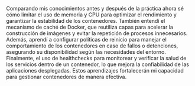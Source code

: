 Comparando mis conocimientos antes y después de la práctica ahora sé cómo limitar el uso de memoria y CPU para optimizar el rendimiento y garantizar la estabilidad de los contenedores. También entendí el mecanismo de caché de Docker, que reutiliza capas para acelerar la construcción de imágenes y evitar la repetición de procesos innecesarios. Además, aprendí a configurar políticas de reinicio para manejar el comportamiento de los contenedores en caso de fallos o detenciones, asegurando su disponibilidad según las necesidades del entorno. Finalmente, el uso de healthchecks para monitorear y verificar la salud de los servicios dentro de un contenedor, lo que mejora la confiabilidad de las aplicaciones desplegadas. Estos aprendizajes fortalecerán mi capacidad para gestionar contenedores de manera efectiva.
